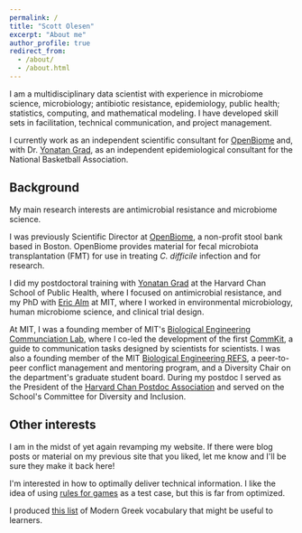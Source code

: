 ```yaml
---
permalink: /
title: "Scott Olesen"
excerpt: "About me"
author_profile: true
redirect_from:
  - /about/
  - /about.html
---
```


I am a multidisciplinary data scientist with experience in microbiome science,
microbiology; antibiotic resistance, epidemiology, public health; statistics,
computing, and mathematical modeling. I have developed skill sets in
facilitation, technical communication, and project management.

I currently work as an independent scientific consultant for
[OpenBiome](http://www.openbiome.org) and, with Dr. [Yonatan
Grad](https://www.hsph.harvard.edu/yonatan-grad/), as an independent
epidemiological consultant for the National Basketball Association.

## Background

My main research interests are antimicrobial resistance and microbiome science.

I was previously Scientific Director at [OpenBiome](http://www.openbiome.org),
a non-profit stool bank based in Boston. OpenBiome provides material for fecal
microbiota transplantation (FMT) for use in treating *C. difficile* infection
and for research.

I did my postdoctoral training with [Yonatan
Grad](https://www.hsph.harvard.edu/yonatan-grad/) at the Harvard Chan School of
Public Health, where I focused on antimicrobial resistance, and my PhD with
[Eric Alm](http://almlab.mit.edu/) at MIT, where I worked in environmental
microbiology, human microbiome science, and clinical trial design.

At MIT, I was a founding member of MIT's [Biological Engineering Communciation
Lab](http://bewritinglab.mit.edu/), where I co-led the development of the first
[CommKit](http://mitcommlab.mit.edu/be/), a guide to communication tasks
designed by scientists for scientists. I was also a founding member of the MIT
[Biological Engineering REFS](http://berefs.com/), a peer-to-peer conflict
management and mentoring program, and a Diversity Chair on the department's
graduate student board.  During my postdoc I served as the President of the
[Harvard Chan Postdoc Association](http://hsph.me/pda) and served on the School's
Committee for Diversity and Inclusion.

## Other interests

I am in the midst of yet again revamping my website. If there were blog posts
or material on my previous site that you liked, let me know and I'll be sure
they make it back here!

I'm interested in how to optimally deliver technical information. I like the
idea of using [rules for games](/games) as a test case, but this is far from
optimized.

I produced [this list](https://github.com/swo/modern-greek-flashcards) of
Modern Greek vocabulary that might be useful to learners.
